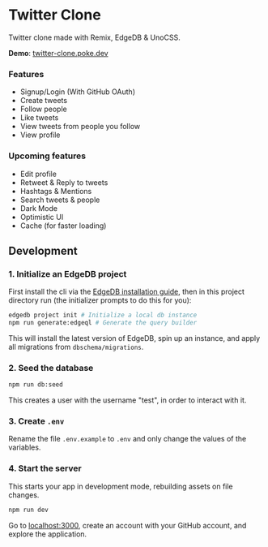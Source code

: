 # Twitter Clone

Twitter clone made with Remix, EdgeDB & UnoCSS.

**Demo**: [twitter-clone.poke.dev](https://twitter-clone.poke.dev)

### Features

- Signup/Login (With GitHub OAuth)
- Create tweets
- Follow people
- Like tweets
- View tweets from people you follow 
- View profile

### Upcoming features

- Edit profile
- Retweet & Reply to tweets
- Hashtags & Mentions
- Search tweets & people
- Dark Mode
- Optimistic UI
- Cache (for faster loading)


## Development

### 1. Initialize an EdgeDB project

First install the cli via the [EdgeDB installation guide](https://www.edgedb.com/docs/guides/quickstart), then in this project directory run (the initializer prompts to do this for you):

```sh
edgedb project init # Initialize a local db instance
npm run generate:edgeql # Generate the query builder
```

This will install the latest version of EdgeDB, spin up an instance, and apply all migrations from `dbschema/migrations`.

### 2. Seed the database

```sh
npm run db:seed
```

This creates a user with the username "test", in order to interact with it. 

### 3. Create `.env`

Rename the file `.env.example` to `.env` and only change the values of the variables.

### 4. Start the server

This starts your app in development mode, rebuilding assets on file changes.

```sh
npm run dev
```

Go to [localhost:3000](http://localhost:3000), create an account with your GitHub account, and explore the application.
